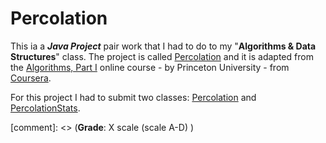 # Percolation

This ia a ___Java Project___ pair work that I had to do to my "**Algorithms & Data Structures**" class.
The project is called [Percolation](https://github.com/henrique-efonseca/College-Projects/blob/master/Percolation/Percolation.pdf) and it is adapted from the [Algorithms, Part I](https://www.coursera.org/learn/algorithms-part1?) online course - by Princeton University - from [Coursera](https://www.coursera.org/).


For this project I had to submit two classes: [Percolation]() and [PercolationStats]().

[comment]: <> (**Grade**: X scale (scale A-D) )

